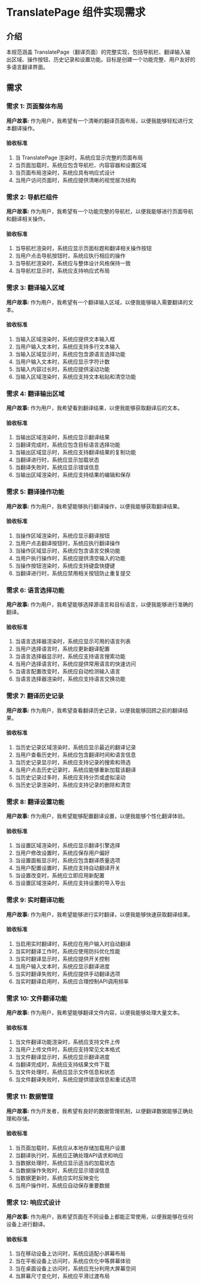 # TranslatePage 组件实现需求

## 介绍

本规范涵盖 TranslatePage（翻译页面）的完整实现，包括导航栏、翻译输入输出区域、操作按钮、历史记录和设置功能。目标是创建一个功能完整、用户友好的多语言翻译界面。

## 需求

### 需求 1: 页面整体布局

**用户故事:** 作为用户，我希望有一个清晰的翻译页面布局，以便我能够轻松进行文本翻译操作。

#### 验收标准

1. 当 TranslatePage 渲染时，系统应显示完整的页面布局
2. 当页面加载时，系统应包含导航栏、内容容器和设置区域
3. 当页面布局渲染时，系统应具有响应式设计
4. 当用户访问页面时，系统应提供清晰的视觉层次结构

### 需求 2: 导航栏组件

**用户故事:** 作为用户，我希望有一个功能完整的导航栏，以便我能够进行页面导航和翻译相关操作。

#### 验收标准

1. 当导航栏渲染时，系统应显示页面标题和翻译相关操作按钮
2. 当用户点击导航按钮时，系统应执行相应的操作
3. 当导航栏渲染时，系统应与整体设计风格保持一致
4. 当导航栏显示时，系统应支持响应式布局

### 需求 3: 翻译输入区域

**用户故事:** 作为用户，我希望有一个翻译输入区域，以便我能够输入需要翻译的文本。

#### 验收标准

1. 当输入区域渲染时，系统应提供文本输入框
2. 当用户输入文本时，系统应支持多行文本输入
3. 当输入区域显示时，系统应包含源语言选择功能
4. 当用户输入文本时，系统应显示字符计数
5. 当输入内容过长时，系统应提供滚动功能
6. 当输入区域渲染时，系统应支持文本粘贴和清空功能

### 需求 4: 翻译输出区域

**用户故事:** 作为用户，我希望看到翻译结果，以便我能够获取翻译后的文本。

#### 验收标准

1. 当输出区域渲染时，系统应显示翻译结果
2. 当翻译完成时，系统应包含目标语言选择功能
3. 当输出区域显示时，系统应支持翻译结果的复制功能
4. 当翻译进行时，系统应显示加载状态
5. 当翻译失败时，系统应显示错误信息
6. 当输出区域渲染时，系统应支持结果的编辑和保存

### 需求 5: 翻译操作功能

**用户故事:** 作为用户，我希望能够执行翻译操作，以便我能够获取翻译结果。

#### 验收标准

1. 当操作区域渲染时，系统应显示翻译按钮
2. 当用户点击翻译按钮时，系统应执行翻译操作
3. 当操作区域显示时，系统应包含语言交换功能
4. 当用户执行操作时，系统应提供清空输入的功能
5. 当操作按钮渲染时，系统应支持键盘快捷键
6. 当翻译进行时，系统应禁用相关按钮防止重复提交

### 需求 6: 语言选择功能

**用户故事:** 作为用户，我希望能够选择源语言和目标语言，以便我能够进行准确的翻译。

#### 验收标准

1. 当语言选择器渲染时，系统应显示可用的语言列表
2. 当用户选择语言时，系统应更新翻译配置
3. 当语言选择器显示时，系统应支持语言搜索功能
4. 当用户选择语言时，系统应提供常用语言的快速访问
5. 当语言配置改变时，系统应自动检测输入语言
6. 当语言选择器渲染时，系统应支持语言交换功能

### 需求 7: 翻译历史记录

**用户故事:** 作为用户，我希望查看翻译历史记录，以便我能够回顾之前的翻译结果。

#### 验收标准

1. 当历史记录区域渲染时，系统应显示最近的翻译记录
2. 当用户查看历史时，系统应包含翻译时间和语言信息
3. 当历史记录显示时，系统应支持记录的搜索和筛选
4. 当用户点击历史记录时，系统应能够重新加载该翻译
5. 当历史记录过多时，系统应支持分页或虚拟滚动
6. 当历史记录渲染时，系统应支持记录的删除和清空

### 需求 8: 翻译设置功能

**用户故事:** 作为用户，我希望能够配置翻译设置，以便我能够个性化翻译体验。

#### 验收标准

1. 当设置区域渲染时，系统应显示翻译引擎选择
2. 当用户修改设置时，系统应保存用户偏好
3. 当设置面板显示时，系统应包含翻译质量选项
4. 当用户配置设置时，系统应支持自动翻译开关
5. 当设置改变时，系统应立即应用新配置
6. 当设置区域渲染时，系统应支持设置的导入导出

### 需求 9: 实时翻译功能

**用户故事:** 作为用户，我希望能够进行实时翻译，以便我能够快速获取翻译结果。

#### 验收标准

1. 当启用实时翻译时，系统应在用户输入时自动翻译
2. 当实时翻译工作时，系统应使用防抖优化性能
3. 当实时翻译显示时，系统应提供开关控制
4. 当用户输入文本时，系统应显示翻译进度
5. 当实时翻译失败时，系统应提供手动翻译选项
6. 当实时翻译启用时，系统应合理控制API调用频率

### 需求 10: 文件翻译功能

**用户故事:** 作为用户，我希望能够翻译文件内容，以便我能够处理大量文本。

#### 验收标准

1. 当文件翻译功能渲染时，系统应支持文件上传
2. 当用户上传文件时，系统应支持常见文本格式
3. 当文件翻译显示时，系统应显示翻译进度
4. 当翻译完成时，系统应支持结果文件下载
5. 当文件处理时，系统应显示文件信息和状态
6. 当文件翻译失败时，系统应提供错误信息和重试选项

### 需求 11: 数据管理

**用户故事:** 作为开发者，我希望有良好的数据管理机制，以便翻译数据能够正确处理和存储。

#### 验收标准

1. 当页面加载时，系统应从本地存储加载用户设置
2. 当翻译执行时，系统应正确处理API请求和响应
3. 当数据处理时，系统应显示适当的加载状态
4. 当数据操作失败时，系统应显示错误信息
5. 当数据更新时，系统应实时反映变化
6. 当用户操作时，系统应自动保存重要数据

### 需求 12: 响应式设计

**用户故事:** 作为用户，我希望页面在不同设备上都能正常使用，以便我能够在任何设备上进行翻译。

#### 验收标准

1. 当在移动设备上访问时，系统应适配小屏幕布局
2. 当在平板设备上访问时，系统应优化中等屏幕体验
3. 当在桌面设备上访问时，系统应充分利用大屏幕空间
4. 当屏幕尺寸变化时，系统应平滑过渡布局